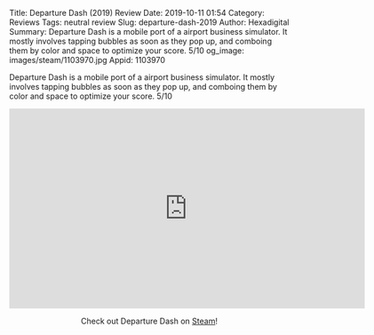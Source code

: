 Title: Departure Dash (2019) Review
Date: 2019-10-11 01:54
Category: Reviews
Tags: neutral review
Slug: departure-dash-2019
Author: Hexadigital
Summary: Departure Dash is a mobile port of a airport business simulator. It mostly involves tapping bubbles as soon as they pop up, and comboing them by color and space to optimize your score. 5/10
og_image: images/steam/1103970.jpg
Appid: 1103970

Departure Dash is a mobile port of a airport business simulator. It mostly involves tapping bubbles as soon as they pop up, and comboing them by color and space to optimize your score. 5/10

<center><iframe src="https://www.youtube.com/embed/OH_7wN2TOl0?feature=oembed" allow="accelerometer; autoplay; encrypted-media; gyroscope; picture-in-picture" width="640" height="360" frameborder="0"></iframe>

Check out Departure Dash on [Steam](https://store.steampowered.com/app/1103970/?curator_clanid=34633900)!</center>
